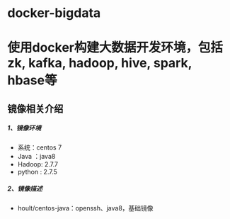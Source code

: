 # docker-bigdata
# 使用docker构建大数据开发环境，包括zk, kafka, hadoop, hive, spark, hbase等

## 镜像相关介绍
##### 1、镜像环境

* 系统：centos 7
* Java ：java8
* Hadoop: 2.7.7
* python : 2.7.5

##### 2、镜像描述

* hoult/centos-java：openssh、java8，基础镜像


